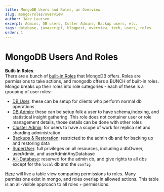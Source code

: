 ```yaml
---
title: MongoDB Users and Roles, an Overview
slug: mongo/roles/overview
author: Jake Laursen
excerpt: Admins, DB users, Custer Admins, Backup users, etc.
tags: database, javascript, blogpost, overview, tech, users, roles
order: 1
---
```


# MongoDB Users And Roles

**Built-In Roles**:  
There are a bunch of [built-in Roles](/mongo/roles/built-in) that MongoDB offers. Roles are permissions to take actions, and mongodb offers a BUNCH of built-in roles. Mongo breaks up their roles into role categories - each of these is a grouping of user roles:

- [DB User](/mongo/roles/db-user): these can be setup for clients who perform normal db operations
- [DB Admin](/mongo/roles/db-user): these can be setup folk a user to have schema,indexing, and statistical insight gathering. This role does not container user or role management details, those details can be done with other roles
- [Cluster Admin](/mongo/roles/cluster-admin): for users to have a scope of work for replica set and sharding administration
- [Backups & Restoration](/mongo/roles/backup-restore): restricted to the admin db and for backing up and restoring data
- [SuperUser](/mongo/roles/super-user): full privileges on all resources, including a dbOwner, userAdmin, and userAdminAnyDatabase
- [All-Database](/mongo/roles/all-db): reserved for the admin db, and give rights to all dbs except for the `local` db and the `config`

[Here](/mongo/roles/table-view) will live a table view comparing permissions to roles. Many permissions exist in mongo, and roles overlap in allowed actions. This table is an all-visible approach to all roles + permissions.
